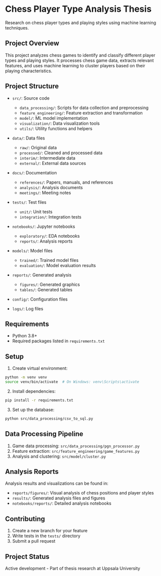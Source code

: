 # Chess Player Type Analysis Thesis

Research on chess player types and playing styles using machine learning techniques.

## Project Overview
This project analyzes chess games to identify and classify different player types and playing styles. It processes chess game data, extracts relevant features, and uses machine learning to cluster players based on their playing characteristics.

## Project Structure

- `src/`: Source code
  - `data_processing/`: Scripts for data collection and preprocessing
  - `feature_engineering/`: Feature extraction and transformation
  - `model/`: ML model implementation
  - `visualization/`: Data visualization tools
  - `utils/`: Utility functions and helpers

- `data/`: Data files
  - `raw/`: Original data
  - `processed/`: Cleaned and processed data
  - `interim/`: Intermediate data
  - `external/`: External data sources

- `docs/`: Documentation
  - `references/`: Papers, manuals, and references
  - `analysis/`: Analysis documents
  - `meetings/`: Meeting notes

- `tests/`: Test files
  - `unit/`: Unit tests
  - `integration/`: Integration tests

- `notebooks/`: Jupyter notebooks
  - `exploratory/`: EDA notebooks
  - `reports/`: Analysis reports

- `models/`: Model files
  - `trained/`: Trained model files
  - `evaluation/`: Model evaluation results

- `reports/`: Generated analysis
  - `figures/`: Generated graphics
  - `tables/`: Generated tables

- `config/`: Configuration files

- `logs/`: Log files

## Requirements
- Python 3.8+
- Required packages listed in `requirements.txt`

## Setup

1. Create virtual environment:
```bash
python -m venv venv
source venv/bin/activate  # On Windows: venv\Scripts\activate
```

2. Install dependencies:
```bash
pip install -r requirements.txt
```

3. Set up the database:
```bash
python src/data_processing/csv_to_sql.py
```

## Data Processing Pipeline
1. Game data processing: `src/data_processing/pgn_processor.py`
2. Feature extraction: `src/feature_engineering/game_features.py`
3. Analysis and clustering: `src/model/cluster.py`

## Analysis Reports
Analysis results and visualizations can be found in:
- `reports/figures/`: Visual analysis of chess positions and player styles
- `results/`: Generated analysis files and figures
- `notebooks/reports/`: Detailed analysis notebooks

## Contributing
1. Create a new branch for your feature
2. Write tests in the `tests/` directory
3. Submit a pull request

## Project Status
Active development - Part of thesis research at Uppsala University
